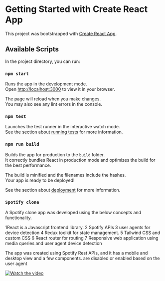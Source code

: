 # Getting Started with Create React App

This project was bootstrapped with [Create React App](https://github.com/facebook/create-react-app).

## Available Scripts

In the project directory, you can run:

### `npm start`

Runs the app in the development mode.\
Open [http://localhost:3000](http://localhost:3000) to view it in your browser.

The page will reload when you make changes.\
You may also see any lint errors in the console.

### `npm test`

Launches the test runner in the interactive watch mode.\
See the section about [running tests](https://facebook.github.io/create-react-app/docs/running-tests) for more information.

### `npm run build`

Builds the app for production to the `build` folder.\
It correctly bundles React in production mode and optimizes the build for the best performance.

The build is minified and the filenames include the hashes.\
Your app is ready to be deployed!

See the section about [deployment](https://facebook.github.io/create-react-app/docs/deployment) for more information.

### `Spotify clone`
A Spotify clone app was developed using the below concepts and functionality.

1React is a Javascript frontend library.
2 Spotify APIs
3 user agents for device detection
4 Redux toolkit for state management.
5 Tailwind CSS and custom CSS
6 React router for routing
7 Responsive web application using media queries and user agent device detection

The app was created using Spotify Rest APIs, and it has a mobile and desktop view and a few components.
are disabled or enabled based on the user agent

[![Watch the video](https://drive.google.com/file/d/1CuhveKQTBKH3j0hHVtB-vFmqIlCYnXer/view?usp=sharing)](https://drive.google.com/file/d/1XFynXXCwJiCr2EWnoPc24PdTaIVqVBSj/view?usp=sharing)
